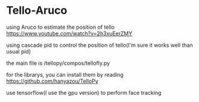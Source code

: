 # Tello-Aruco
using Aruco to estimate the position of tello https://www.youtube.com/watch?v=2h3xuEerZMY
 
using cascade pid to control the position of tello(I'm sure it works well than usual pid)

the main file is /tellopy/compos/tellofly.py

for the librarys, you can install them by reading https://github.com/hanyazou/TelloPy

use tensorflow(I use the gpu version) to perform face tracking

